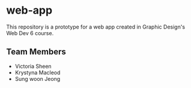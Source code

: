 # web-app

This repository is a prototype for a web app created in Graphic Design's Web Dev 6 course.

## Team Members

- Victoria Sheen
- Krystyna Macleod
- Sung woon Jeong
